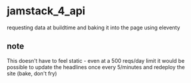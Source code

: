 # jamstack_4_api
requesting data at buildtime and baking it into the page using eleventy

## note
This doesn't have to feel static - even at a 500 reqs/day limit it would be possible to update the headlines once every 5/minutes and redeploy the site (bake, don't fry)
